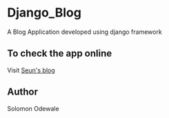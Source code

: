 # Django_Blog
A Blog Application developed using django framework

## To check the app online

Visit [Seun's blog](https://seunsblog.herokuapp.com/)

## Author

Solomon Odewale
